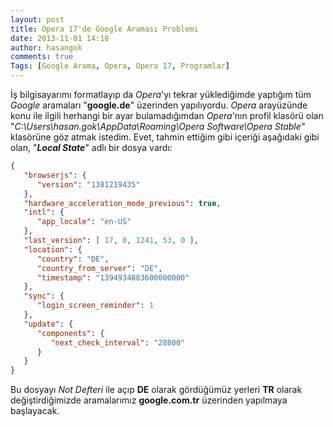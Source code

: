 ```yaml
---
layout: post
title: Opera 17'de Google Araması Problemi
date: 2013-11-01 14:18
author: hasangok
comments: true
Tags: [Google Arama, Opera, Opera 17, Programlar]
---
```

İş bilgisayarımı formatlayıp da *Opera*'yı tekrar yüklediğimde yaptığım tüm *Google* aramaları "**google.de**" üzerinden yapılıyordu. *Opera* arayüzünde konu ile ilgili herhangi bir ayar bulamadığımdan *Opera*'nın profil klasörü olan "*C:\Users\hasan.gok\AppData\Roaming\Opera Software\Opera Stable"* klasörüne göz atmak istedim. Evet, tahmin ettiğim gibi içeriği aşağıdaki gibi olan, "***Local State***" adlı bir dosya vardı:

```json
{
   "browserjs": {
      "version": "1381219435"
   },
   "hardware_acceleration_mode_previous": true,
   "intl": {
      "app_locale": "en-US"
   },
   "last_version": [ 17, 0, 1241, 53, 0 ],
   "location": {
      "country": "DE",
      "country_from_server": "DE",
      "timestamp": "1394934883600000000"
   },
   "sync": {
      "login_screen_reminder": 1
   },
   "update": {
      "components": {
         "next_check_interval": "28800"
      }
   }
}
```
Bu dosyayı *Not Defteri* ile açıp **DE** olarak gördüğümüz yerleri **TR** olarak değiştirdiğimizde aramalarımız **google.com.tr** üzerinden yapılmaya başlayacak.
